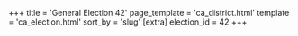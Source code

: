 +++
title = 'General Election 42'
page_template = 'ca_district.html'
template = 'ca_election.html'
sort_by = 'slug'
[extra]
election_id = 42
+++

